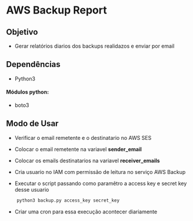 # AWS Backup Report

## Objetivo 

- Gerar relatórios diarios dos backups realidazos e enviar por email 

## Dependências

- Python3

#### Módulos python:

- boto3

## Modo de Usar

- Verificar o email remetente e o destinatario no AWS SES

- Colocar o email remetente na variavel **sender_email**

- Colocar os emails destinatarios na variavel **receiver_emails**

- Cria usuario no IAM com permissão de leitura no serviço AWS Backup 

- Executar o script passando como paramêtro a access key e secret key desse usuario
```bash
    python3 backup.py access_key secret_key
```

- Criar uma cron para essa execução acontecer diariamente